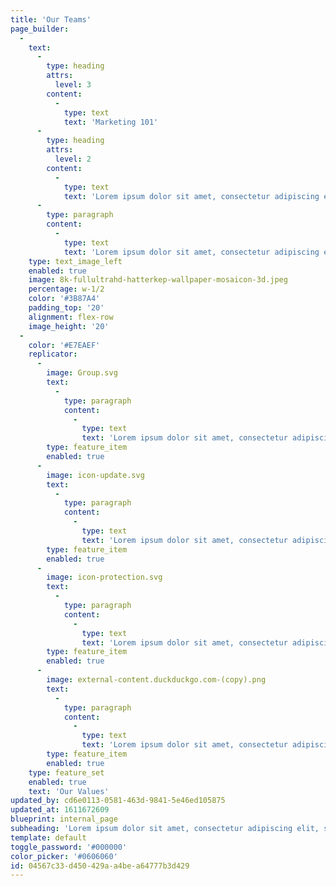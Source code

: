 ```yaml
---
title: 'Our Teams'
page_builder:
  -
    text:
      -
        type: heading
        attrs:
          level: 3
        content:
          -
            type: text
            text: 'Marketing 101'
      -
        type: heading
        attrs:
          level: 2
        content:
          -
            type: text
            text: 'Lorem ipsum dolor sit amet, consectetur adipiscing elit, sed do eiusmod tempor incididunt ut labore et dolore magna aliqua. Ut enim ad minim veniam, quis nostrud exercitation ullamco laboris nisi ut aliquip ex ea commodo consequat.'
      -
        type: paragraph
        content:
          -
            type: text
            text: 'Lorem ipsum dolor sit amet, consectetur adipiscing elit, sed do eiusmod tempor incididunt ut labore et dolore magna aliqua. Ut enim ad minim veniam, quis nostrud exercitation ullamco laboris nisi ut aliquip ex ea commodo consequat.'
    type: text_image_left
    enabled: true
    image: 8k-fullultrahd-hatterkep-wallpaper-mosaicon-3d.jpeg
    percentage: w-1/2
    color: '#3B87A4'
    padding_top: '20'
    alignment: flex-row
    image_height: '20'
  -
    color: '#E7EAEF'
    replicator:
      -
        image: Group.svg
        text:
          -
            type: paragraph
            content:
              -
                type: text
                text: 'Lorem ipsum dolor sit amet, consectetur adipiscing elit'
        type: feature_item
        enabled: true
      -
        image: icon-update.svg
        text:
          -
            type: paragraph
            content:
              -
                type: text
                text: 'Lorem ipsum dolor sit amet, consectetur adipiscing elit'
        type: feature_item
        enabled: true
      -
        image: icon-protection.svg
        text:
          -
            type: paragraph
            content:
              -
                type: text
                text: 'Lorem ipsum dolor sit amet, consectetur adipiscing elit'
        type: feature_item
        enabled: true
      -
        image: external-content.duckduckgo.com-(copy).png
        text:
          -
            type: paragraph
            content:
              -
                type: text
                text: 'Lorem ipsum dolor sit amet, consectetur adipiscing elit'
        type: feature_item
        enabled: true
    type: feature_set
    enabled: true
    text: 'Our Values'
updated_by: cd6e0113-0581-463d-9841-5e46ed105875
updated_at: 1611672609
blueprint: internal_page
subheading: 'Lorem ipsum dolor sit amet, consectetur adipiscing elit, sed do eiusmod tempor incididunt ut labore et dolore magna aliqua. Ut enim ad minim veniam, quis nostrud exercitation ullamco laboris nisi ut aliquip ex ea commodo consequat.'
template: default
toggle_password: '#000000'
color_picker: '#0606060'
id: 04567c33-d450-429a-a4be-a64777b3d429
---
```

